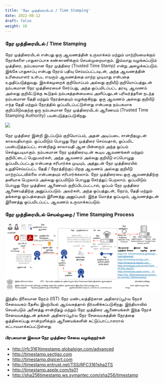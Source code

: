 ```yaml
---
title: 'நேர முத்திரையிடல் / Time Stamping'
date: 2022-08-12
draft: false
weight: 10
---
```


### நேர முத்திரையிடல் / Time Stamping

நேர முத்திரையிடல் என்பது ஒரு ஆவணத்தின் உருவாக்கம் மற்றும் மாற்றியமைக்கும் நேரங்களை பாதுகாப்பாக கண்காணிக்கும் செயல்முறையாகும். இவ்வாறு வழங்கப்படும் முத்திரை, நம்பகமான நேர முத்திரை (Trusted Time Stamp) என்று அழைக்கப்படும். இங்கே பாதுகாப்பு என்பது நேரம் பதிவு செய்யப்பட்டவுடன், அந்த ஆவணத்தின் உரிமையாளர் உள்பட எவரும் ஆவணத்தை மாற்ற முடியாது என்பதை உறுதிப்படுத்துவது. இலக்கமுறைக் குறியொப்பம் அல்லது குறியீடு குறியொப்பத்துடன் நம்பகமான நேர முத்திரையைச் சேர்ப்பது, அந்த ஒப்பமிடப்பட்ட தரவு, ஆவணம் அல்லது குறியீட்டுக்கு கூடுதல் நம்பகத்தன்மையை அளிப்பதுடன் பரிவர்த்தனை நடந்த நம்பகமான தேதி மற்றும் நேரத்தையும் வழங்குகிறது. ஒரு ஆவணம் அல்லது குறியீடு எந்த தேதி மற்றும் நேரத்தில் ஒப்பமிடப்பட்டுள்ளது என்பதை நம்பகமாக குறிப்பிடுவதற்கு ஒரு நம்பகமான நேர முத்திரையிடல் ஆணையம் (Trusted Time Stamping Authority) பயன்படுத்தப்படுகிறது. 

<img src="images/time-stamping-sample.png">

நேர முத்திரை இன்றி இடப்படும் குறியொப்பம், அதன் அடிப்படை சான்றிதழுடன் காலவதியாகும். ஒப்பமிடும் பொழுது நேர முத்திரை செய்வதால், ஒப்பமிட பயன்படுத்தப்பட்ட சான்றிதழ் காலாவதி ஆன பின்னரும் அந்த ஒப்பம் செல்லுபடியாகும். நம்பகமான நேர முத்திரையுடன் கூடிய ஆவணங்கள் மற்றும் குறியீட்டைப் பெறுபவர்கள், அந்த ஆவணம் அல்லது குறியீடு எப்பொழுது ஒப்பமிடப்பட்டது என்பதை சரிபார்க்க முடியும், அத்துடன் நேர முத்திரையில் உறுதிசெய்யப்பட்ட தேதி / நேரத்திற்குப் பிறகு ஆவணம் அல்லது குறியீடு மாற்றப்படவில்லை என்பதையும் சரிபார்க்கலாம். நேர முத்திரையை ஒரு ஆவணத்திற்கு தனியாக பெறலாம் அல்லது ஒப்பமிடும் பொழுது சேர்த்துப் பெறலாம். ஒப்பமிடும் பொழுது நேர முத்திரை ஆணையம் குறிப்பிடப்பட்டால், ஒப்பம் நேர முத்திரை ஆணையத்திற்கு அனுப்பப்படும். அவர்கள், அந்த ஒப்பத்துடன், நேரம், தேதி மற்றும்  தங்களது ஒப்பத்தையும் இணைத்து  அனுப்புவர். இந்த மொத்த ஒப்பமும், ஆவணத்துடன் இணைத்து ஒப்பமிடப்பட்ட ஆவணம் உருவாக்கப்படும்.

### நேர முத்திரையிடல் செயல்முறை / Time Stamping Process 

<img src="images/time-stamping-process-ta.svg">

இந்திய நிலையான நேரம் (IST) நேர மண்டலத்திற்கான அதிகாரப்பூர்வ நேரச் சேவையகம் தேசிய இயற்பியல் ஆய்வகத்தால் நிர்வகிக்கப்படுகிறது. இந்தியாவில் செயல்படும் அனைத்து சான்றிதழ் மற்றும் நேர முத்திரை ஆணையங்கள் இந்த நேரச் சேவையகத்துடன் தங்கள் அதிகாரப்பூர்வ நேர சேவையகத்தின் நேரத்தை ஒத்திசைப்பது சான்றளிக்கும் ஆணையங்களின் கட்டுப்பாட்டாளரால் கட்டாயமாக்கப்பட்டுள்ளது

#### பிரபலமான இலவச நேர முத்திரை சேவை வழங்குநர்கள்
- http://rfc3161timestamp.globalsign.com/advanced
- http://timestamp.sectigo.com
- http://timestamp.digicert.com
- http://timestamp.entrust.net/TSS/RFC3161sha2TS
- http://timestamp.apple.com/ts01 
- http://sha256timestamp.ws.symantec.com/sha256/timestamp 